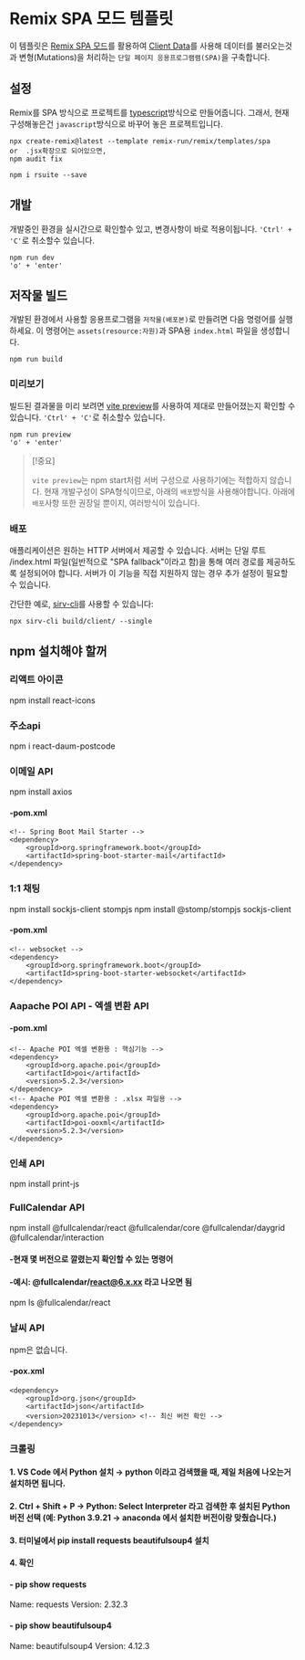 # Remix SPA 모드 템플릿

이 템플릿은 [Remix SPA 모드](https://remix.run/docs/en/main/guides/spa-mode)를 활용하여 [Client Data](https://remix.run/docs/en/main/guides/client-data)를 사용해 데이터를 불러오는것과 변형(Mutations)을 처리하는 `단일 페이지 응용프로그램램(SPA)`을 구축합니다.

## 설정

Remix를 SPA 방식으로 프로젝트를 [typescript](https://www.perplexity.ai/search/javascriptwa-typescriptyi-munb-mYPmLTUQS5.ACodGlFLJFg)방식으로 만들어줍니다. 그래서, 현재 구성해놓은건 `javascript`방식으로 바꾸어 놓은 프로젝트입니다.

```shellscript
npx create-remix@latest --template remix-run/remix/templates/spa
or	.jsx확장으로 되어있으면,
npm audit fix

npm i rsuite --save
```

## 개발

개발중인 환경을 실시간으로 확인할수 있고, 변경사항이 바로 적용이됩니다. `'Ctrl' + 'C'`로 취소할수 있습니다.

```shellscript
npm run dev
'o' + 'enter'
```

## 저작물 빌드

개발된 환경에서 사용할 응용프로그램을 `저작물(배포본)`로 만들려면 다음 명령어를 실행하세요. 이 명령어는 `assets(resource:자원)`과 SPA용 `index.html` 파일을 생성합니다.

```shellscript
npm run build
```

### 미리보기

빌드된 결과물을 미리 보려면 [vite preview](https://vitejs.dev/guide/cli#vite-preview)를 사용하여 제대로 만들어졌는지 확인할 수 있습니다. `'Ctrl' + 'C'`로 취소할수 있습니다.

```shellscript
npm run preview
'o' + 'enter'
```

> [!중요]
>
> `vite preview`는 npm start처럼 서버 구성으로 사용하기에는 적합하지 않습니다.
> 현재 개발구성이 SPA형식이므로, 아래의 `배포`방식을 사용해야합니다.
> 아래에 `배포`사항 또한 권장일 뿐이지, 여러방식이 있습니다.


### 배포

애플리케이션은 원하는 HTTP 서버에서 제공할 수 있습니다. 서버는 단일 루트 /index.html 파일(일반적으로 "SPA fallback"이라고 함)을 통해 여러 경로를 제공하도록 설정되어야 합니다. 서버가 이 기능을 직접 지원하지 않는 경우 추가 설정이 필요할 수 있습니다.

간단한 예로, [sirv-cli](https://www.npmjs.com/package/sirv-cli)를 사용할 수 있습니다:

```shellscript
npx sirv-cli build/client/ --single
```

## npm 설치해야 할꺼
### 리액트 아이콘
npm install react-icons

### 주소api
npm i react-daum-postcode

### 이메일 API
npm install axios
#### -pom.xml
    <!-- Spring Boot Mail Starter -->
    <dependency>
        <groupId>org.springframework.boot</groupId>
        <artifactId>spring-boot-starter-mail</artifactId>
    </dependency>

### 1:1 채팅
npm install sockjs-client stompjs
npm install @stomp/stompjs sockjs-client
#### -pom.xml
    <!-- websocket -->
    <dependency>
        <groupId>org.springframework.boot</groupId>
        <artifactId>spring-boot-starter-websocket</artifactId>
    </dependency>

### Aapache POI API - 엑셀 변환 API
#### -pom.xml
    <!-- Apache POI 엑셀 변환용 : 핵심기능 -->
    <dependency>
        <groupId>org.apache.poi</groupId>
        <artifactId>poi</artifactId>
        <version>5.2.3</version>
    </dependency>
    <!-- Apache POI 엑셀 변환용 : .xlsx 파일용 -->
    <dependency>
        <groupId>org.apache.poi</groupId>
        <artifactId>poi-ooxml</artifactId>
        <version>5.2.3</version>
    </dependency>

### 인쇄 API
npm install print-js

### FullCalendar API
npm install @fullcalendar/react @fullcalendar/core @fullcalendar/daygrid @fullcalendar/interaction
#### -현재 몇 버전으로 깔렸는지 확인할 수 있는 명령어
#### -예시: @fullcalendar/react@6.x.xx 라고 나오면 됨
npm ls @fullcalendar/react

### 날씨 API
npm은 없습니다.
#### -pox.xml
    <dependency>
        <groupId>org.json</groupId>
        <artifactId>json</artifactId>
        <version>20231013</version> <!-- 최신 버전 확인 -->
    </dependency>

### 크롤링
#### 1. VS Code 에서 Python 설치 → python 이라고 검색했을 때, 제일 처음에 나오는거 설치하면 됩니다.
#### 2. Ctrl + Shift + P → Python: Select Interpreter 라고 검색한 후 설치된 Python 버전 선택 (예: Python 3.9.21 → anaconda 에서 설치한 버전이랑 맞췄습니다.)
#### 3. 터미널에서 pip install requests beautifulsoup4 설치

#### 4. 확인
#### - pip show requests
Name: requests
Version: 2.32.3
#### - pip show beautifulsoup4
Name: beautifulsoup4
Version: 4.12.3